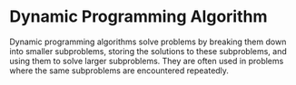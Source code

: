 # Dynamic Programming Algorithm

Dynamic programming algorithms solve problems by breaking them down into smaller subproblems, storing the solutions to these subproblems, and using them to solve larger subproblems. They are often used in problems where the same subproblems are encountered repeatedly.